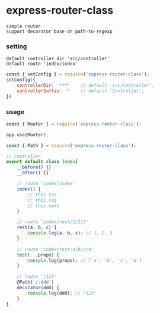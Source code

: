 # express-router-class

    simple router
    support decorator base on path-to-regexp

### setting

    default controller dir 'src/controller'
    default route 'index/index'

```js
const { setConfig } = require('express-router-class');
setConfig({
    controllerDir: '***'    // default 'src/controller',
    controllerSuffix: ''    // default 'Controller',
})
```

### usage
```js
const { Router } = require('express-router-class');

app.use(Router);
```

```js
const { Path } = require('express-router-class');

// controller
export default class Index{
    __before() {}
    __after() {}

    // route 'index/index'
    index() {
        // this.res
        // this.req
        // this.next
    }

    // route 'index/rest/1/2/3'
    rest(a, b, c) {
        console.log(a, b, c); // 1, 2, 3
    }

    // route 'index/test/a/b/c/d'
    test(...props) {
        console.log(props); // ['a', 'b', 'c', 'd']
    }

    // route '/123'
    @Path('/:ddd')
    decorator(ddd) {
        console.log(ddd); // '123'
    }
}
```